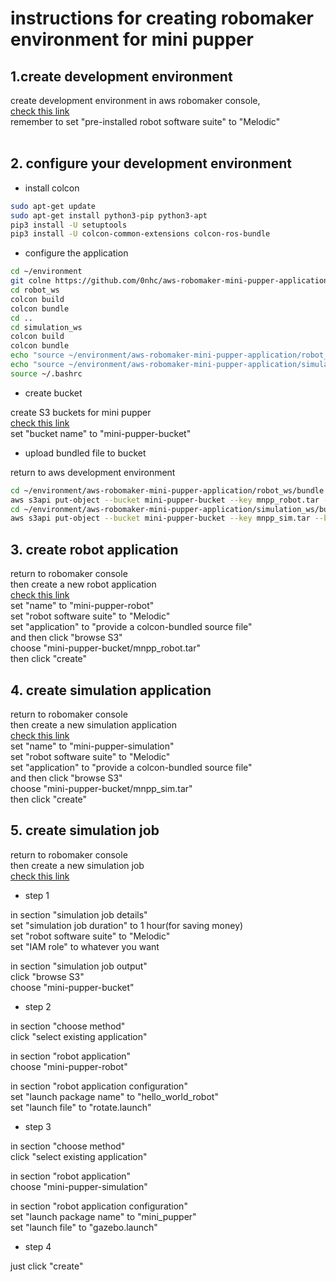 # instructions for creating robomaker environment for mini pupper
## 1.create development environment
create development environment in aws robomaker console,</br>
[check this link](https://ap-northeast-1.console.aws.amazon.com/robomaker/home?region=ap-northeast-1#ides/new)</br>
remember to set "pre-installed robot software suite" to "Melodic"</br>
</br>
## 2. configure your development environment
* install colcon


```sh
sudo apt-get update
sudo apt-get install python3-pip python3-apt
pip3 install -U setuptools
pip3 install -U colcon-common-extensions colcon-ros-bundle
```

* configure the application


```sh
cd ~/environment
git colne https://github.com/0nhc/aws-robomaker-mini-pupper-application.git
cd robot_ws
colcon build
colcon bundle
cd ..
cd simulation_ws
colcon build
colcon bundle
echo "source ~/environment/aws-robomaker-mini-pupper-application/robot_ws/install/setup.bash" >> ~/.bashrc
echo "source ~/environment/aws-robomaker-mini-pupper-application/simulation_ws/install/setup.bash" >> ~/.bashrc
source ~/.bashrc
```

* create bucket


create S3 buckets for mini pupper</br>
[check this link](https://s3.console.aws.amazon.com/s3/bucket/create?region=ap-northeast-1)</br>
set "bucket name" to "mini-pupper-bucket"</br>

* upload bundled file to bucket


return to aws development environment</br>
```sh
cd ~/environment/aws-robomaker-mini-pupper-application/robot_ws/bundle
aws s3api put-object --bucket mini-pupper-bucket --key mnpp_robot.tar --body output.tar
cd ~/environment/aws-robomaker-mini-pupper-application/simulation_ws/bundle
aws s3api put-object --bucket mini-pupper-bucket --key mnpp_sim.tar --body output.tar
```

## 3. create robot application
return to robomaker console</br>
then create a new robot application</br>
[check this link](https://ap-northeast-1.console.aws.amazon.com/robomaker/home?region=ap-northeast-1#robotApplications/new)</br>
set "name" to "mini-pupper-robot"</br>
set "robot software suite" to "Melodic"</br>
set "application" to "provide a colcon-bundled source file"</br>
and then click "browse S3"</br>
choose "mini-pupper-bucket/mnpp_robot.tar"</br>
then click "create"</br>

## 4. create simulation application
return to robomaker console</br>
then create a new simulation application</br>
[check this link](https://ap-northeast-1.console.aws.amazon.com/robomaker/home?region=ap-northeast-1#robotApplications/new)</br>
set "name" to "mini-pupper-simulation"</br>
set "robot software suite" to "Melodic"</br>
set "application" to "provide a colcon-bundled source file"</br>
and then click "browse S3"</br>
choose "mini-pupper-bucket/mnpp_sim.tar"</br>
then click "create"</br>

## 5. create simulation job
return to robomaker console</br>
then create a new simulation job</br>
[check this link](https://ap-northeast-1.console.aws.amazon.com/robomaker/home?region=ap-northeast-1#simulationJobs/new)</br>

* step 1


in section "simulation job details"</br>
set "simulation job duration" to 1 hour(for saving money)</br>
set "robot software suite" to "Melodic"</br>
set "IAM role" to whatever you want</br>

in section "simulation job output"</br>
click "browse S3"</br>
choose "mini-pupper-bucket"</br>

* step 2


in section "choose method"</br>
click "select existing application"</br>

in section "robot application"</br>
choose "mini-pupper-robot"</br>

in section "robot application configuration"</br>
set "launch package name" to "hello_world_robot"</br>
set "launch file" to "rotate.launch"</br>

* step 3


in section "choose method"</br>
click "select existing application"</br>

in section "robot application"</br>
choose "mini-pupper-simulation"</br>

in section "robot application configuration"</br>
set "launch package name" to "mini_pupper"</br>
set "launch file" to "gazebo.launch"</br>

* step 4


just click "create"</br>
